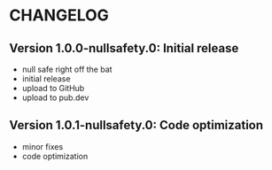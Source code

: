 # CHANGELOG

## Version 1.0.0-nullsafety.0: Initial release

- null safe right off the bat
- initial release
- upload to GitHub
- upload to pub.dev

## Version 1.0.1-nullsafety.0: Code optimization

- minor fixes
- code optimization
